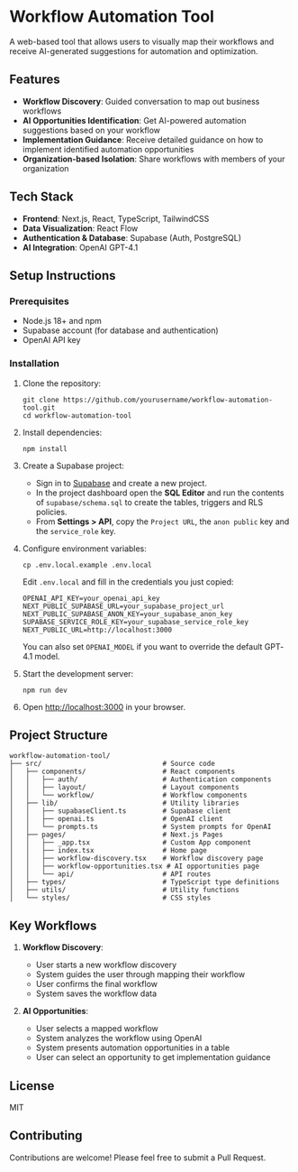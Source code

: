 # Workflow Automation Tool

A web-based tool that allows users to visually map their workflows and receive AI-generated suggestions for automation and optimization.

## Features

- **Workflow Discovery**: Guided conversation to map out business workflows
- **AI Opportunities Identification**: Get AI-powered automation suggestions based on your workflow
- **Implementation Guidance**: Receive detailed guidance on how to implement identified automation opportunities
- **Organization-based Isolation**: Share workflows with members of your organization

## Tech Stack

- **Frontend**: Next.js, React, TypeScript, TailwindCSS
- **Data Visualization**: React Flow
- **Authentication & Database**: Supabase (Auth, PostgreSQL)
- **AI Integration**: OpenAI GPT-4.1

## Setup Instructions

### Prerequisites

- Node.js 18+ and npm
- Supabase account (for database and authentication)
- OpenAI API key

### Installation

1. Clone the repository:
   ```
   git clone https://github.com/yourusername/workflow-automation-tool.git
   cd workflow-automation-tool
   ```

2. Install dependencies:
   ```
   npm install
   ```

3. Create a Supabase project:
   - Sign in to [Supabase](https://supabase.com/) and create a new project.
   - In the project dashboard open the **SQL Editor** and run the contents of `supabase/schema.sql` to create the tables, triggers and RLS policies.
   - From **Settings > API**, copy the `Project URL`, the `anon public` key and the `service_role` key.

4. Configure environment variables:
   ```
   cp .env.local.example .env.local
   ```
   Edit `.env.local` and fill in the credentials you just copied:
   ```
   OPENAI_API_KEY=your_openai_api_key
   NEXT_PUBLIC_SUPABASE_URL=your_supabase_project_url
   NEXT_PUBLIC_SUPABASE_ANON_KEY=your_supabase_anon_key
   SUPABASE_SERVICE_ROLE_KEY=your_supabase_service_role_key
   NEXT_PUBLIC_URL=http://localhost:3000
   ```
   You can also set `OPENAI_MODEL` if you want to override the default GPT‑ 4.1 model.

5. Start the development server:
   ```
   npm run dev
   ```

6. Open [http://localhost:3000](http://localhost:3000) in your browser.

## Project Structure

```
workflow-automation-tool/
├── src/                              # Source code
│   ├── components/                   # React components
│   │   ├── auth/                     # Authentication components
│   │   ├── layout/                   # Layout components
│   │   └── workflow/                 # Workflow components
│   ├── lib/                          # Utility libraries
│   │   ├── supabaseClient.ts         # Supabase client
│   │   ├── openai.ts                 # OpenAI client
│   │   └── prompts.ts                # System prompts for OpenAI
│   ├── pages/                        # Next.js Pages
│   │   ├── _app.tsx                  # Custom App component
│   │   ├── index.tsx                 # Home page
│   │   ├── workflow-discovery.tsx    # Workflow discovery page
│   │   ├── workflow-opportunities.tsx # AI opportunities page
│   │   └── api/                      # API routes
│   ├── types/                        # TypeScript type definitions
│   ├── utils/                        # Utility functions
│   └── styles/                       # CSS styles
```

## Key Workflows

1. **Workflow Discovery**:
   - User starts a new workflow discovery
   - System guides the user through mapping their workflow
   - User confirms the final workflow
   - System saves the workflow data

2. **AI Opportunities**:
   - User selects a mapped workflow
   - System analyzes the workflow using OpenAI
   - System presents automation opportunities in a table
   - User can select an opportunity to get implementation guidance

## License

MIT

## Contributing

Contributions are welcome! Please feel free to submit a Pull Request. 